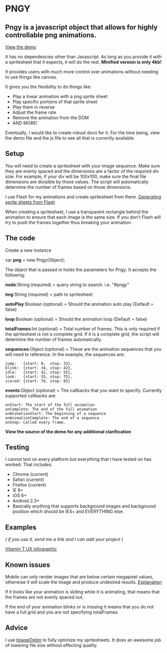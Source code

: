PNGY
====

Pngy is a javascript object that allows for highly controllable png animations.
---


[View the demo](http://jsfiddle.net/grettaface/y9GLa/)


It has no dependencies other than Javascript. As long as you provide it with a spritesheet that it expects, it will do the rest. **Minified version is only 4kb!**

It provides users with much more control over animations without needing to use things like canvas. 

It gives you the flexibility to do things like:

- Play a linear animation with a png sprite sheet
- Play specific portions of that sprite sheet
- Play them in reverse  
- Adjust the frame rate
- Remove the animation from the DOM
- AND MORE!

Eventually, I would like to create robust docs for it. For the time being, view the demo file and the js file to see all that is currently available.

Setup
---


You will need to create a spritesheet with your image sequence. Make sure they are evenly spaced and the dimensions are a factor of the required div size. For example, if your div will be 100x100, make sure the final file dimensions are divisible by those values. The script will automatically determine the number of frames based on those dimensions.

I use Flash for my animations and create spritesheet from there. [Generating sprite sheets from Flash](http://www.adobe.com/devnet/flash/articles/using-sprite-sheet-generator.html)

When creating a spritesheet, I use a transparent rectangle behind the animation to ensure that each image is the same size. If you don't Flash will try to push the frames together thus breaking your animation.

The code
---

Create a new instance

var **png** = new Pngy(Object);



The object that is passed in holds the parameters for Pngy. It accepts the following:

**node**:String (required) = query string to search. i.e. "#pngy"

**img**:String (required) = path to spritesheet

**autoPlay**:Boolean (optional) = Should the animation auto play (Default = false)

**loop**:Boolean (optional) = Should the animation loop (Default = false)

**totalFrames**:Int (optional) = Total number of frames. This is only required if the spritesheet is not a complete grid. If it is a complete grid, the script will determine the number of frames automatically.

**sequences**:Object (optional) = These are the animation sequences that you will need to reference. In the example, the sequences are: 

	jump:   {start: 0,  stop: 33},
	blink:  {start: 34, stop: 42},
	idle:   {start: 42, stop: 55},
	look:   {start: 55, stop: 75},
	scared: {start: 76, stop: 85}

**events**:Object (optional) = The callbacks that you want to specify. Currently supported callbacks are:

	onStart: The start of the full animation
	onComplete: The end of the full animation
	onAnimationStart: The beginning of a sequence
	onAnimationComplete: The end of a sequence
	onStep: Called every frame.

**View the source of the demo for any additional clarification**



Testing
---

I cannot test on every platform but everything that I have tested on has worked. That includes:

- Chrome (current)
- Safari (current)
- Firefox (current)
- IE 8+
- iOS 6+
- Android 2.3+
- Basically anything that supports background images and background position which should be IE4+ and EVERYTHING else.

Examples 
---
*( if you use it, send me a link and I can add your project )*

[Vitamin T UX infographic](http://vitamintalent.com/ux-statistic/)


Known issues
---
Mobile can only render images that are below certain megapixel values, otherwise it will scale the image and produce undesired results. [Explanation](http://stackoverflow.com/a/3891655)

If it looks like your animation is sliding while it is animating, that means that the frames are not evenly spaced out.

If the end of your animation blinks or is missing it means that you do not have a full grid and you are not specifying totalFrames.

Advice
---

I use [ImageOptim](https://imageoptim.com/) to fully optimize my spritesheets. It does an awesome job of lowering file size without effecting quality.





